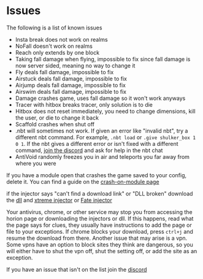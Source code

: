 # Issues

The following is a list of known issues

  - Insta break does not work on realms
  - NoFall doesn't work on realms
  - Reach only extends by one block
  - Taking fall damage when flying, impossible to fix since fall damage is now server sided, meaning no way to change it
  - Fly deals fall damage, impossible to fix
  - Airstuck deals fall damage, impossible to fix
  - Airjump deals fall damage, impossible to fix
  - Airswim deals fall damage, impossible to fix
  - Damage crashes game, uses fall damage so it won't work anyways  
  - Tracer with hitbox breaks tracer, only solution is to die
  - Hitbox does not reset immediately, you need to change dimensions, kill the user, or die to change it back
  - Scaffold crashes when shut off
  - .nbt will sometimes not work. If given an error like "invalid nbt", try a different nbt command. For example, `.nbt load` or `.give shulker_box 1 0 1`. If the nbt gives a different error or isn't fixed with a different command, [join the discord](https://discord.gg/horion) and ask for help in the nbt chat
  - AntiVoid randomly freezes you in air and teleports you far away from where you were

If you have a module open that crashes the game saved to your config, delete it. You can find a guide on the [crash-on-module page](../crashes/crashonmodule.md)

if the injector says "can't find a download link" or "DLL broken" download the [dll](https://horion.download/dll) and [xtreme injector](https://www.unknowncheats.me/forum/downloads.php?do=file&id=21570&act=down&actionhash=1639347436-42eecac7227064b0601d22c3ff1b1425a2056af7) or [Fate injector](https://github.com/fligger/FateInjector/releases/tag/1.0)

Your antivirus, chrome, or other service may stop you from accessing the horion page or downloading the injectors or dll. If this happens, read what the page says for clues, they usually have instructions to add the page or file to your exceptions. If chrome blocks your download, press `ctrl+j` and resume the download from there. Another issue that may arise is a vpn. Some vpns have an option to block sites they think are dangerous, so you will either have to shut the vpn off, shut the setting off, or add the site as an exception.

If you have an issue that isn't on the list join the [discord](https://discord.gg/horion)
